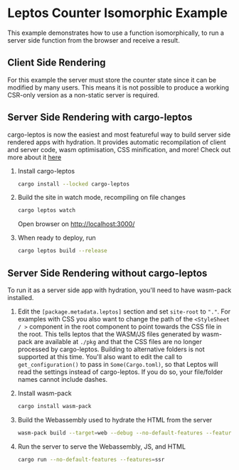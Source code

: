 # Leptos Counter Isomorphic Example

This example demonstrates how to use a function isomorphically, to run a server side function from the browser and
receive a result.

## Client Side Rendering

For this example the server must store the counter state since it can be modified by many users.
This means it is not possible to produce a working CSR-only version as a non-static server is required.

## Server Side Rendering with cargo-leptos

cargo-leptos is now the easiest and most featureful way to build server side rendered apps with hydration. It provides
automatic recompilation of client and server code, wasm optimisation, CSS minification, and more! Check out more about
it [here](https://github.com/akesson/cargo-leptos)

1. Install cargo-leptos

   ```bash
   cargo install --locked cargo-leptos
   ```

2. Build the site in watch mode, recompiling on file changes

   ```bash
   cargo leptos watch
   ```

   Open browser on [http://localhost:3000/](http://localhost:3000/)
3. When ready to deploy, run

   ```bash
   cargo leptos build --release
   ```

## Server Side Rendering without cargo-leptos

To run it as a server side app with hydration, you'll need to have wasm-pack installed.

1. Edit the `[package.metadata.leptos]` section and set `site-root` to `"."`. For examples with CSS you also want to
   change the path of the `<StyleSheet / >` component in the root component to point towards the CSS file in the root.
   This tells leptos that the WASM/JS files generated by wasm-pack are available at `./pkg` and that the CSS files are
   no longer processed by cargo-leptos. Building to alternative folders is not supported at this time. You'll also want
   to edit the call to `get_configuration()` to pass in `Some(Cargo.toml)`, so that Leptos will read the settings
   instead of cargo-leptos. If you do so, your file/folder names cannot include dashes.
2. Install wasm-pack

   ```bash
   cargo install wasm-pack
   ```

3. Build the Webassembly used to hydrate the HTML from the server

   ```bash
   wasm-pack build --target=web --debug --no-default-features --features=hydrate
   ```

4. Run the server to serve the Webassembly, JS, and HTML

   ```bash
   cargo run --no-default-features --features=ssr
   ```
